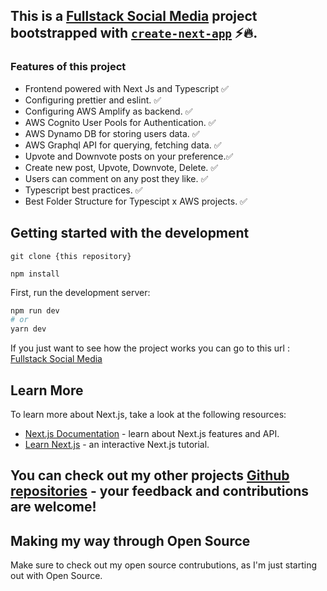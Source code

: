 ## This is a [Fullstack Social Media](https://reddit-aws.vercel.app/signup/) project bootstrapped with [`create-next-app`](https://github.com/vercel/next.js/tree/canary/packages/create-next-app) ⚡🔥. 

### Features of this project
- Frontend powered with Next Js and Typescript ✅
- Configuring prettier and eslint.             ✅
- Configuring AWS Amplify as backend.          ✅
- AWS Cognito User Pools for Authentication.   ✅
- AWS Dynamo DB for storing users data.        ✅
- AWS Graphql API for querying, fetching data. ✅
- Upvote and Downvote posts on your preference.✅
- Create new post, Upvote, Downvote, Delete.   ✅
- Users can comment on any post they like.     ✅
- Typescript best practices.                   ✅
- Best Folder Structure for Typescipt x AWS projects. ✅

## Getting started with the development
```git clone {this repository}```


```npm install```

First, run the development server:

```bash
npm run dev
# or
yarn dev
```

If you just want to see how the project works you can go to this url : [Fullstack Social Media](https://reddit-aws.vercel.app/signup/)


## Learn More

To learn more about Next.js, take a look at the following resources:

- [Next.js Documentation](https://nextjs.org/docs) - learn about Next.js features and API.
- [Learn Next.js](https://nextjs.org/learn) - an interactive Next.js tutorial.


## You can check out my other projects [Github repositories](https://github.com/JaguarsCodehub/) - your feedback and contributions are welcome!

## Making my way through Open Source

Make sure to check out my open source contrubutions, as I'm just starting out with Open Source.

